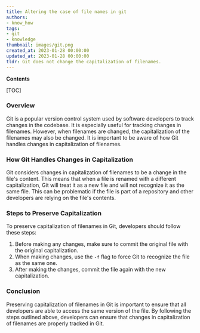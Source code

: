 ```yaml
---
title: Altering the case of file names in git
authors:
- know_how
tags:
- git
- knowledge
thumbnail: images/git.png
created_at: 2023-01-28 00:00:00
updated_at: 2023-01-28 00:00:00
tldr: Git does not change the capitalization of filenames.
---
```


**Contents**

[TOC]

### Overview

Git is a popular version control system used by software developers to track changes in the codebase. It is especially useful for tracking changes in filenames. However, when filenames are changed, the capitalization of the filenames may also be changed. It is important to be aware of how Git handles changes in capitalization of filenames.

### How Git Handles Changes in Capitalization

Git considers changes in capitalization of filenames to be a change in the file's content. This means that when a file is renamed with a different capitalization, Git will treat it as a new file and will not recognize it as the same file. This can be problematic if the file is part of a repository and other developers are relying on the file's contents.

### Steps to Preserve Capitalization

To preserve capitalization of filenames in Git, developers should follow these steps:

1. Before making any changes, make sure to commit the original file with the original capitalization.
2. When making changes, use the `-f` flag to force Git to recognize the file as the same one.
3. After making the changes, commit the file again with the new capitalization.

### Conclusion

Preserving capitalization of filenames in Git is important to ensure that all developers are able to access the same version of the file. By following the steps outlined above, developers can ensure that changes in capitalization of filenames are properly tracked in Git.
